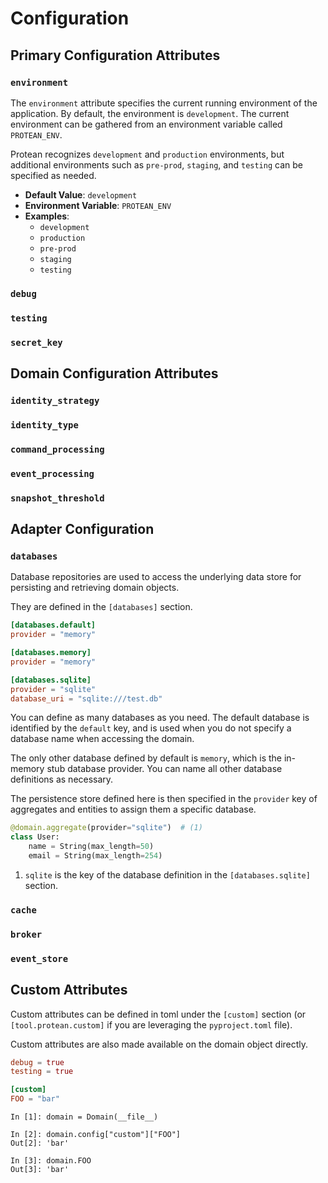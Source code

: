 # Configuration

## Primary Configuration Attributes

### `environment`

The `environment` attribute specifies the current running environment of the
application. By default, the environment is `development`. The current
environment can be gathered from an environment variable called `PROTEAN_ENV`.

Protean recognizes `development` and `production` environments, but additional
environments such as `pre-prod`, `staging`, and `testing` can be specified as
needed.

- **Default Value**: `development`
- **Environment Variable**: `PROTEAN_ENV`
- **Examples**:
  - `development`
  - `production`
  - `pre-prod`
  - `staging`
  - `testing`

### `debug`

### `testing`

### `secret_key`

## Domain Configuration Attributes

### `identity_strategy`

### `identity_type`

### `command_processing`

### `event_processing`

### `snapshot_threshold`

## Adapter Configuration

### `databases`

Database repositories are used to access the underlying data store for
persisting and retrieving domain objects.

They are defined in the `[databases]` section.

```toml hl_lines="1 4 7"
[databases.default]
provider = "memory"

[databases.memory]
provider = "memory"

[databases.sqlite]
provider = "sqlite"
database_uri = "sqlite:///test.db"
```

You can define as many databases as you need. The default database is identified
by the `default` key, and is used when you do not specify a database name when
accessing the domain.

The only other database defined by default is `memory`, which is the in-memory
stub database provider. You can name all other database definitions as
necessary.

The persistence store defined here is then specified in the `provider` key of
aggregates and entities to assign them a specific database.

```python hl_lines="1"
@domain.aggregate(provider="sqlite")  # (1)
class User:
    name = String(max_length=50)
    email = String(max_length=254)
```

1. `sqlite` is the key of the database definition in the `[databases.sqlite]`
section.

### `cache`

### `broker`

### `event_store`

## Custom Attributes

Custom attributes can be defined in toml under the `[custom]` section (or
`[tool.protean.custom]` if you are leveraging the `pyproject.toml` file).

Custom attributes are also made available on the domain object directly.

```toml hl_lines="5"
debug = true
testing = true

[custom]
FOO = "bar"
```

```shell hl_lines="3-4 6-7"
In [1]: domain = Domain(__file__)

In [2]: domain.config["custom"]["FOO"]
Out[2]: 'bar'

In [3]: domain.FOO
Out[3]: 'bar'
```
